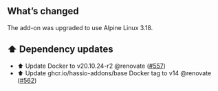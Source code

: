 ## What’s changed

The add-on was upgraded to use Alpine Linux 3.18.

## ⬆️ Dependency updates

- ⬆️ Update Docker to v20.10.24-r2 @renovate ([#557](https://github.com/hassio-addons/addon-ssh/pull/557))
- ⬆️ Update ghcr.io/hassio-addons/base Docker tag to v14 @renovate ([#562](https://github.com/hassio-addons/addon-ssh/pull/562))
